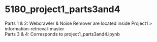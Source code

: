 # 5180_project1_parts3and4 </br>
Parts 1 & 2: Webcrawler & Noise Remover are located inside Project1 > information-retrieval-master </br>
Parts 3 & 4: Corresponds to project1_parts3and4.ipynb </br>

